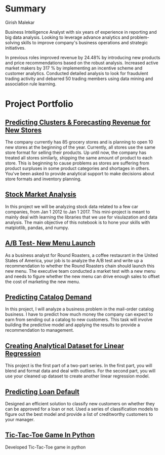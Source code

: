 # Summary

Girish Malekar

Business Intelligence Analyst with six years of experience in reporting and big data analysis. Looking to leverage advance analytics and problem-solving skills to improve company's business operations and strategic initiatives.

In previous roles improved revenue by 24.48% by introducing new products and price recommendations based on the robust analysis. Increased active market makers by 317 % by implementing an incentive scheme and customer analytics. Conducted detailed analysis to look for fraudulent trading activity and debarred 50 trading members using data mining and association rule learning. 

# Project Portfolio

## [Predicting Clusters & Forecasting Revenue for New Stores](https://github.com/gmalekar/Combining-Predictive-Techniques)
The company currently has 85 grocery stores and is planning to open 10 new stores at the beginning of the year. Currently, all stores use the same store format for selling their products. Up until now, the company has treated all stores similarly, shipping the same amount of product to each store. This is beginning to cause problems as stores are suffering from product surpluses in some product categories and shortages in others. You've been asked to provide analytical support to make decisions about store formats and inventory planning.

## [Stock Market Analysis](https://github.com/gmalekar/Data-Analysis "Data Analysis repository")
In this project we will be analyzing stock data related to a few car companies, from Jan 1 2012 to Jan 1 2017.
This mini-project is meant to mainly deal with learning the libraries that we use for visulazation and data analysis.
The main objective of this notebook is to hone your skills with matplotlib, pandas, and numpy.

## [A/B Test- New Menu Launch](https://github.com/gmalekar/ABTest-NewMenuLaunch)
As a business analyst for Round Roasters, a coffee restaurant in the United States of America, your job is to analyze the A/B test and write up a recommendation to whether the Round Roasters chain should launch this new menu. The executive team conducted a market test with a new menu and needs to figure whether the new menu can drive enough sales to offset the cost of marketing the new menu.

## [Predicting Catalog Demand](https://github.com/gmalekar/PredictingCatalogDemand)
In this project, I will analyze a business problem in the mail-order catalog business. I have to predict how much money the company can expect to earn from sending out a catalog to new customers.   This task will involve building the predictive model and applying the results to provide a recommendation to management. 

## [Creating Analytical Dataset for Linear Regression](https://github.com/gmalekar/Creating-Analytical-Dataset-LinearRegression)
This project is the first part of a two-part series. In the first part, you will blend and format data and deal with outliers. For the second part, you will use your cleaned up dataset to create another linear regression model.

## [Predicting Loan Default](https://github.com/gmalekar/Predicting-Loan-Default)
Designed an efficient solution to classify new customers on whether they can be approved for a loan or not. Used a series of classification models to figure out the best model and provide a list of creditworthy customers to your manager.

## [Tic-Tac-Toe Game In Python](https://github.com/gmalekar/Tic-Tac-Toe-InPython)
Developed Tic-Tac-Toe game in python
